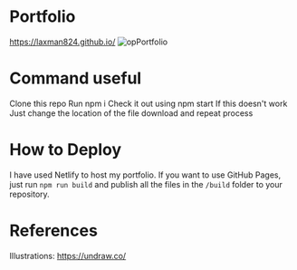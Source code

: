 # Portfolio
https://laxman824.github.io/
![opPortfolio](/images/portfolio.gif)
# Command useful 
Clone this repo
Run npm i
Check it out using npm start
If this doesn't work Just change the location of the file download and repeat process

# How to Deploy

I have used Netlify to host my portfolio. If you want to use GitHub Pages, just run `npm run build` and publish all the files in the `/build` folder to your repository.

# References


Illustrations: https://undraw.co/

